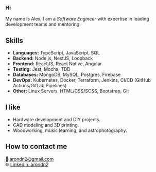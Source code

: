 ### Hi

My name is Alex, I am a *Software Engineer* with expertise in leading development teams and mentoring.

## **Skills**

- **Languages:** TypeScript, JavaScript, SQL
- **Backend:** Node.js, NestJS, Loopback
- **Frontend:** ReactJS, React Native, Angular
- **Testing:** Jest, Mocha, TDD
- **Databases:** MongoDB, MySQL, Postgres, Firebase
- **DevOps:** Kubernetes, Docker, Terraform, Jenkins, CI/CD (GitHub Actions/GitLab Pipelines)
- **Other:** Linux Servers, HTML/CSS/SCSS, Bootstrap, Git

## **I like**

- Hardware development and DIY projects.
- CAD modeling and 3D printing.
- Woodworking, music learning, and astrophotography.

## **How to contact me**
📧 [arondn2@gmail.com](mailto:arondn2@gmail.com)  
🌐 [LinkedIn: arondn2](https://www.linkedin.com/in/arondn2/)
